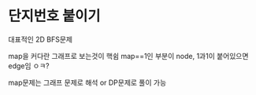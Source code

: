 # 단지번호 붙이기

대표적인 2D BFS문제

map을 커다란 그래프로 보는것이 핵쉼
map==1인 부분이 node, 1과1이 붙어있으면 edge임 ㅇㅋ?

map문제는 그래프 문제로 해석 or DP문제로 풀이 가능  